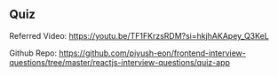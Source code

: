 ## Quiz

Referred Video: https://youtu.be/TF1FKrzsRDM?si=hkjhAKApey_Q3KeL

Github Repo: https://github.com/piyush-eon/frontend-interview-questions/tree/master/reactjs-interview-questions/quiz-app
